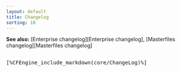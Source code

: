 ```yaml
---
layout: default
title: Changelog
sorting: 10
---
```


**See also:** [Enterprise changelog][Enterprise changelog], [Masterfiles changelog][Masterfiles changelog]

<pre>

[%CFEngine_include_markdown(core/ChangeLog)%]

</pre>
